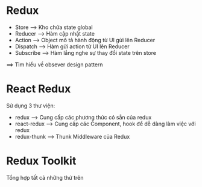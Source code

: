 # Redux

- Store --> Kho chứa state global
- Reducer --> Hàm cập nhật state
- Action --> Object mô tả hành động từ UI gửi lên Reducer
- Dispatch --> Hàm gửi action từ UI lên Reducer
- Subscribe --> Hàm lắng nghe sự thay đổi state trên store

==> Tìm hiểu về obsever design pattern

# React Redux

Sử dụng 3 thư viện:

- redux --> Cung cấp các phương thức có sẵn của redux
- react-redux --> Cung cấp các Component, hook để dễ dàng làm việc với redux
- redux-thunk --> Thunk Middleware của Redux

# Redux Toolkit

Tổng hợp tất cả những thứ trên
